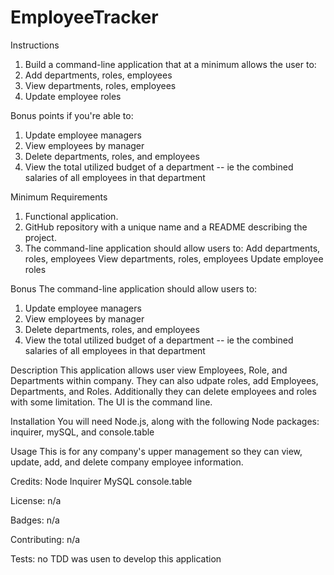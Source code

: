 # EmployeeTracker

Instructions

1. Build a command-line application that at a minimum allows the user to:
2. Add departments, roles, employees
3. View departments, roles, employees
4. Update employee roles

Bonus points if you're able to:

1. Update employee managers
2. View employees by manager
3. Delete departments, roles, and employees
4. View the total utilized budget of a department -- ie the combined salaries of all employees in that department

Minimum Requirements

1. Functional application.
2. GitHub repository with a unique name and a README describing the project.
3. The command-line application should allow users to:
   Add departments, roles, employees
   View departments, roles, employees
   Update employee roles

Bonus
The command-line application should allow users to:

1. Update employee managers
2. View employees by manager
3. Delete departments, roles, and employees
4. View the total utilized budget of a department -- ie the combined salaries of all employees in that department

Description
This application allows user view Employees, Role, and Departments within company. They can also udpate roles, add Employees, Departments, and Roles. Additionally they can delete employees and roles with some limitation. The UI is the command line.

Installation
You will need Node.js, along with the following Node packages: inquirer, mySQL, and console.table

Usage
This is for any company's upper management so they can view, update, add, and delete company employee information.

Credits:
Node
Inquirer
MySQL
console.table

License: n/a

Badges: n/a

Contributing: n/a

Tests: no TDD was usen to develop this application
